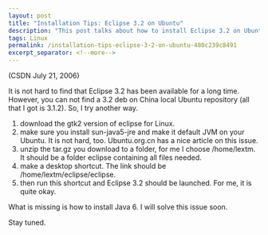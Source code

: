 ```yaml
---
layout: post
title: "Installation Tips: Eclipse 3.2 on Ubuntu"
description: "This post talks about how to install Eclipse 3.2 on Ubuntu."
tags: Linux
permalink: /installation-tips-eclipse-3-2-on-ubuntu-480c239c8491
excerpt_separator: <!--more-->
---
```

(CSDN July 21, 2006)

It is not hard to find that Eclipse 3.2 has been available for a long time. However, you can not find a 3.2 deb on China local Ubuntu repository (all that I got is 3.1.2). So, I try another way.
<!--more-->

1. download the gtk2 version of eclipse for Linux.
1. make sure you install sun-java5-jre and make it default JVM on your Ubuntu. It is not hard, too. Ubuntu.org.cn has a nice article on this issue.
1. unzip the tar.gz you download to a folder, for me I choose /home/lextm. It should be a folder eclipse containing all files needed.
1. make a desktop shortcut. The link should be /home/lextm/eclipse/eclipse.
1. then run this shortcut and Eclipse 3.2 should be launched.
For me, it is quite okay.

What is missing is how to install Java 6. I will solve this issue soon.

Stay tuned.
